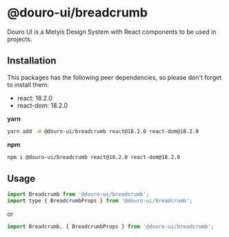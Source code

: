 # @douro-ui/breadcrumb

Douro UI is a Metyis Design System with React components to be used in projects.

## Installation

This packages has the following peer dependencies, so please don't forget to install them:

- react: 18.2.0
- react-dom: 18.2.0

**yarn**

```sh
yarn add -W @douro-ui/breadcrumb react@18.2.0 react-dom@18.2.0
```

**npm**

```sh
npm i @douro-ui/breadcrumb react@18.2.0 react-dom@18.2.0
```

## Usage

```js
import Breadcrumb from '@douro-ui/breadcrumb';
import type { BreadcrumbProps } from '@douro-ui/breadcrumb';
```

or

```js
import Breadcrumb, { BreadcrumbProps } from '@douro-ui/breadcrumb';
```
